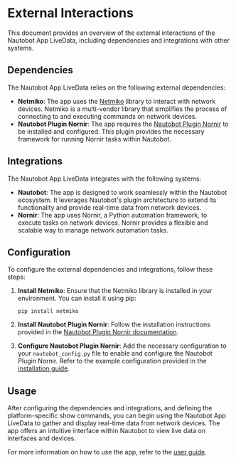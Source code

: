 # External Interactions

This document provides an overview of the external interactions of the Nautobot App LiveData, including dependencies and integrations with other systems.

## Dependencies

The Nautobot App LiveData relies on the following external dependencies:

- **Netmiko**: The app uses the [Netmiko](https://github.com/ktbyers/netmiko) library to interact with network devices. Netmiko is a multi-vendor library that simplifies the process of connecting to and executing commands on network devices.
- **Nautobot Plugin Nornir**: The app requires the [Nautobot Plugin Nornir](https://docs.nautobot.com/projects/plugin-nornir/en/stable/) to be installed and configured. This plugin provides the necessary framework for running Nornir tasks within Nautobot.

## Integrations

The Nautobot App LiveData integrates with the following systems:

- **Nautobot**: The app is designed to work seamlessly within the Nautobot ecosystem. It leverages Nautobot's plugin architecture to extend its functionality and provide real-time data from network devices.
- **Nornir**: The app uses Nornir, a Python automation framework, to execute tasks on network devices. Nornir provides a flexible and scalable way to manage network automation tasks.

## Configuration

To configure the external dependencies and integrations, follow these steps:

1. **Install Netmiko**: Ensure that the Netmiko library is installed in your environment. You can install it using pip:
    ```shell
    pip install netmiko
    ```

2. **Install Nautobot Plugin Nornir**: Follow the installation instructions provided in the [Nautobot Plugin Nornir documentation](https://docs.nautobot.com/projects/plugin-nornir/en/stable/).

3. **Configure Nautobot Plugin Nornir**: Add the necessary configuration to your `nautobot_config.py` file to enable and configure the Nautobot Plugin Nornir. Refer to the example configuration provided in the [installation guide](../admin/install.md).

## Usage

After configuring the dependencies and integrations, and defining the platform-specific show commands, you can begin using the Nautobot App LiveData to gather and display real-time data from network devices. The app offers an intuitive interface within Nautobot to view live data on interfaces and devices.

For more information on how to use the app, refer to the [user guide](app_overview.md).
